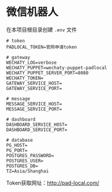 # 微信机器人

在本项目根目录创建 `.env` 文件

```.env
# token
PADLOCAL_TOKEN=官网申请token

# gateway
WECHATY_LOG=verbose
WECHATY_PUPPET=wechaty-puppet-padlocal
WECHATY_PUPPET_SERVER_PORT=8080
WECHATY_TOKEN=
GATEWAY_SERVICE_HOST=
GATEWAY_SERVICE_PORT=

# message
MESSAGE_SERVICE_HOST=
MESSAGE_SERVICE_PORT=

# dashboard
DASHBOARD_SERVICE_HOST=
DASHBOARD_SERVICE_PORT=

# database
PG_HOST=
PG_PORT=
POSTGRES_PASSWORD=
POSTGRES_USER=
POSTGRES_DB=
TZ=Asia/Shanghai
```


Token获取网址：http://pad-local.com/

